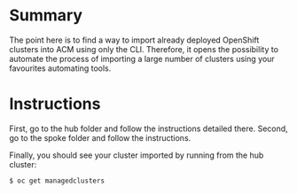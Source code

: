 # Summary

The point here is to find a way to import already deployed OpenShift clusters into ACM using only the CLI. Therefore, it opens the possibility to automate the process of importing a large number of clusters using your favourites automating tools.

# Instructions

First, go to the hub folder and follow the instructions detailed there.
Second, go to the spoke folder and follow the instructions.

Finally, you should see your cluster imported by running from the hub cluster:

```sh
$ oc get managedclusters
```

